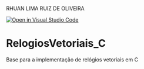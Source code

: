 RHUAN LIMA RUIZ DE OLIVEIRA

[![Open in Visual Studio Code](https://classroom.github.com/assets/open-in-vscode-c66648af7eb3fe8bc4f294546bfd86ef473780cde1dea487d3c4ff354943c9ae.svg)](https://classroom.github.com/online_ide?assignment_repo_id=8915415&assignment_repo_type=AssignmentRepo)
# RelogiosVetoriais_C
Base para a implementação de relógios vetoriais em C
